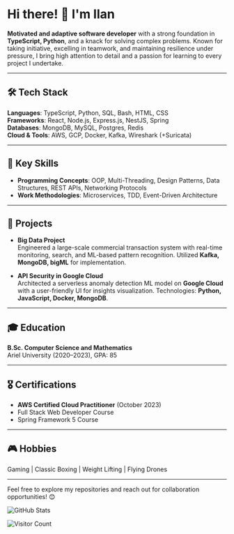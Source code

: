 # Hi there! 👋 I'm Ilan 

**Motivated and adaptive software developer** with a strong foundation in **TypeScript, Python**, and a knack for solving complex problems. Known for taking initiative, excelling in teamwork, and maintaining resilience under pressure, I bring high attention to detail and a passion for learning to every project I undertake.  

---

## 🛠️ **Tech Stack**  

**Languages**: TypeScript, Python, SQL, Bash, HTML, CSS  
**Frameworks**: React, Node.js, Express.js, NestJS, Spring  
**Databases**: MongoDB, MySQL, Postgres, Redis  
**Cloud & Tools**: AWS, GCP, Docker, Kafka, Wireshark (+Suricata)

---

## 🌟 **Key Skills**  

- **Programming Concepts**: OOP, Multi-Threading, Design Patterns, Data Structures, REST APIs, Networking Protocols  
- **Work Methodologies**: Microservices, TDD, Event-Driven Architecture  

---

## 🚀 **Projects**  

- **Big Data Project**  
  Engineered a large-scale commercial transaction system with real-time monitoring, search, and ML-based pattern recognition. Utilized **Kafka, MongoDB, bigML** for implementation.  

- **API Security in Google Cloud**  
  Architected a serverless anomaly detection ML model on **Google Cloud** with a user-friendly UI for insights visualization. Technologies: **Python, JavaScript, Docker, MongoDB**.  

---

## 🎓 **Education**  
**B.Sc. Computer Science and Mathematics**  
Ariel University (2020–2023), GPA: 85  

---

## 🎖️ **Certifications**  

- **AWS Certified Cloud Practitioner** (October 2023)  
- Full Stack Web Developer Course  
- Spring Framework 5 Course  

---

## 🎮 **Hobbies**  

Gaming | Classic Boxing | Weight Lifting | Flying Drones  

---

Feel free to explore my repositories and reach out for collaboration opportunities! 😊  

![GitHub Stats](https://github-readme-stats.vercel.app/api?username=yourusername&show_icons=true&theme=radical)

![Visitor Count](https://komarev.com/ghpvc/?username=yourusername&color=blue)

